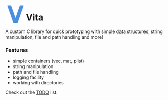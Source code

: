 <img src="imgs/icons8-v-100.png" width="64" height="64" align="left"></img>
# Vita

A custom C library for quick prototyping with simple data structures, string manipulation, file and path handling and more!

### Features
* simple containers (vec, mat, plist)
* string manipulation
* path and file handling
* logging facility
* working with directories

Check out the [TODO](https://trello.com/b/MFeDGO8u/vita-c-library) list.

